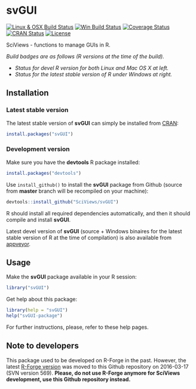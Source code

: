 # svGUI

[![Linux & OSX Build Status](https://travis-ci.org/SciViews/svGUI.svg )](https://travis-ci.org/SciViews/svGUI)
[![Win Build Status](https://ci.appveyor.com/api/projects/status/github/SciViews/svGUI?branch=master&svg=true)](http://ci.appveyor.com/project/phgrosjean/svGUI)
[![Coverage Status](https://img.shields.io/codecov/c/github/SciViews/svGUI/master.svg)
](https://codecov.io/github/SciViews/svGUI?branch=master)
[![CRAN Status](http://www.r-pkg.org/badges/version/svGUI)](http://cran.r-project.org/package=svGUI)
[![License](https://img.shields.io/badge/license-GPL-blue.svg)](http://www.gnu.org/licenses/gpl-2.0.html)

SciViews - functions to manage GUIs in R.

_Build badges are as follows (R versions at the time of the build)._
- _Status for devel R version for both Linux and Mac OS X at left._
- _Status for the latest stable version of R under Windows at right._ 


## Installation

### Latest stable version

The latest stable version of **svGUI** can simply be installed from [CRAN](http://cran.r-project.org):

```r
install.packages("svGUI")
```


### Development version

Make sure you have the **devtools** R package installed:

```r
install.packages("devtools")
```

Use `install_github()` to install the **svGUI** package from Github (source from **master** branch will be recompiled on your machine):

```r
devtools::install_github("SciViews/svGUI")
```

R should install all required dependencies automatically, and then it should compile and install **svGUI**.

Latest devel version of **svGUI** (source + Windows binaires for the latest stable version of R at the time of compilation) is also available from [appveyor](https://ci.appveyor.com/project/phgrosjean/svGUI/build/artifacts).


## Usage

Make the **svGUI** package available in your R session:

```r
library("svGUI")
```

Get help about this package:

```r
library(help = "svGUI")
help("svGUI-package")
```

For further instructions, please, refer to these help pages.


## Note to developers

This package used to be developed on R-Forge in the past. However, the latest [R-Forge version](https://r-forge.r-project.org/projects/sciviews/) was moved to this Github repository on 2016-03-17 (SVN version 569). **Please, do not use R-Forge anymore for SciViews development, use this Github repository instead.**
